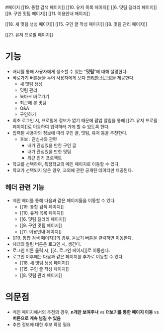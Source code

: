 #페이지 
[[19. 통합 검색 페이지]]
[[10. 유저 목록 페이지]]
[[6. 밋팀 갤러리 페이지]]
[[9. 구인 밋팀 페이지]]
[[11. 이용안내 페이지]]

[[18. 새 밋팀 생성 페이지]]
[[15. 구인 글 작성 페이지]]
[[8. 밋팀 관리 페이지]]

[[21. 유저 프로필 페이지]]
# 기능
- 배너를 통해 사용자에게 생소할 수 있는 "**밋팀**"에 대해 설명한다.
- 바로가기 버튼들을 두어 사용자에게 보다 <U>편리한 접근성</U>을 제공한다.
	- 새 밋팀 생성
	- 밋팀 관리
	- 북마크 바로가기
	- 최근에 본 밋팀
	- Q&A
	- 구인하기
- 최초 로그인 시, 프로필에 정보가 없기 때문에 팝업 알림을 통해 [[21. 유저 프로필 페이지]]로 이동하여 입력하러 가게 할 수 있도록 한다.
- 입력된 사용자의 정보에 따라 구인 글, 밋팀, 유저 등을 추천한다.
	- 후보 : 관심사와 관련
		- 내가 관심있을 만한 구인 글
		- 내가 관심있을 만한 밋팀
		- 최근 인기 프로젝트
- 학교를 선택하여, 특정학교의 메인 페이지로 이동할 수 있다.
- 학교가 선택되지 않은 경우, 교외에 관한 공개된 데이터만 제공된다.

## 헤더 관련 기능
- 메인 헤더를 통해 다음과 같은 페이지들을 이동할 수 있다.
	- [[19. 통합 검색 페이지]]
	- [[10. 유저 목록 페이지]]
	- [[6. 밋팀 갤러리 페이지]]
	- [[9. 구인 밋팀 페이지]]
	- [[11. 이용안내 페이지]]
- [[19. 통합 검색 페이지]]의 경우, 돋보기 버튼을 클릭하면 이동한다.
- 헤더의 알림 버튼은 로그인 시, 생긴다.
- 로그인 버튼 클릭 시, [[4. 로그인 페이지]]로 이동한다.
- 로그인 이후에는 다음과 같은 페이지를 추가로 이동할 수 있다.
	- [[18. 새 밋팀 생성 페이지]]
	- [[15. 구인 글 작성 페이지]]
	- [[8. 밋팀 관리 페이지]]
# 의문점
- 메인 페이지에서의 추천의 경우,
	  **n개만 보여주나** vs **더보기를 통한 페이지 이동** vs **버튼으로 계속 넘길 수 있음**
- 추천 정보에 대한 후보 확정 필요